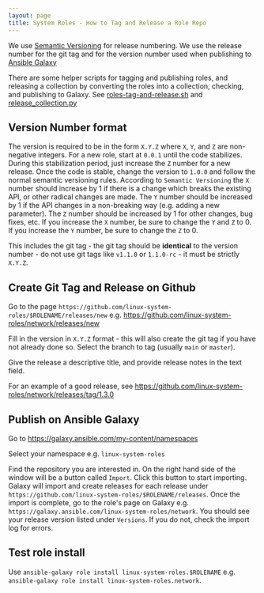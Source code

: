 ```yaml
---
layout: page
title: System Roles - How to Tag and Release a Role Repo
---
```

We use [Semantic Versioning](https://semver.org) for release numbering.  We use
the release number for the git tag and for the version number used when
publishing to [Ansible Galaxy](https://galaxy.ansible.com)

There are some helper scripts for tagging and publishing roles, and releasing a
collection by converting the roles into a collection, checking, and publishing
to Galaxy.  See
[roles-tag-and-release.sh](https://github.com/linux-system-roles/auto-maintenance/#roles-tag-and-releasesh)
and
[release_collection.py](https://github.com/linux-system-roles/auto-maintenance/#release_collectionpy)

## Version Number format

The version is required to be in the form `X.Y.Z` where `X`, `Y`, and `Z` are
non-negative integers.  For a new role, start at `0.0.1` until the code
stabilizes. During this stabilization period, just increase the `Z` number for a
new release.  Once the code is stable, change the version to `1.0.0` and follow
the normal semantic versioning rules.  According to `Semantic Versioning` the
`X` number should increase by 1 if there is a change which breaks the existing
API, or other radical changes are made.  The `Y` number should be increased by 1
if the API changes in a non-breaking way (e.g. adding a new parameter).  The `Z`
number should be increased by 1 for other changes, bug fixes, etc.  If you
increase the `X` number, be sure to change the `Y` and `Z` to 0.  If you
increase the `Y` number, be sure to change the `Z` to 0.

This includes the git tag - the git tag should be **identical** to the version
number - do not use git tags like `v1.1.0` or `1.1.0-rc` - it must be strictly
`X.Y.Z`.

## Create Git Tag and Release on Github

Go to the page `https://github.com/linux-system-roles/$ROLENAME/releases/new`
e.g. https://github.com/linux-system-roles/network/releases/new

Fill in the version in `X.Y.Z` format - this will also create the git tag if you
have not already done so.  Select the branch to tag (usually `main` or
`master`).

Give the release a descriptive title, and provide release notes in the text
field.

For an example of a good release, see
https://github.com/linux-system-roles/network/releases/tag/1.3.0

## Publish on Ansible Galaxy

Go to https://galaxy.ansible.com/my-content/namespaces

Select your namespace e.g. `linux-system-roles`

Find the repository you are interested in.  On the right hand side of the window
will be a button called `Import`. Click this button to start importing.  Galaxy
will import and create releases for each release under
`https://github.com/linux-system-roles/$ROLENAME/releases`.  Once the import is
complete, go to the role's page on Galaxy e.g.
`https://galaxy.ansible.com/linux-system-roles/network`.  You should see your
release version listed under `Versions`.  If you do not, check the import log
for errors.

## Test role install

Use `ansible-galaxy role install linux-system-roles.$ROLENAME` e.g.
`ansible-galaxy role install linux-system-roles.network`.
